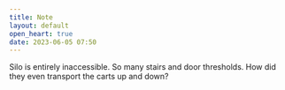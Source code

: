 ```yaml
---
title: Note
layout: default
open_heart: true
date: 2023-06-05 07:50
---
```


Silo is entirely inaccessible. So many stairs and door thresholds. How did they even transport the carts up and down?
